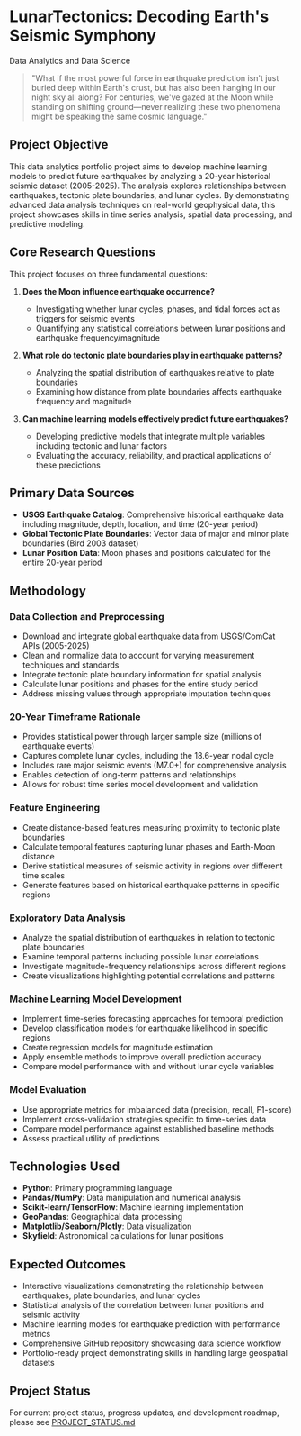 # LunarTectonics: Decoding Earth's Seismic Symphony
Data Analytics and Data Science 


> "What if the most powerful force in earthquake prediction isn't just buried deep within Earth's crust, but has also been hanging in our night sky all along? For centuries, we've gazed at the Moon while standing on shifting ground—never realizing these two phenomena might be speaking the same cosmic language."

## Project Objective
This data analytics portfolio project aims to develop machine learning models to predict future earthquakes by analyzing a 20-year historical seismic dataset (2005-2025). The analysis explores relationships between earthquakes, tectonic plate boundaries, and lunar cycles. By demonstrating advanced data analysis techniques on real-world geophysical data, this project showcases skills in time series analysis, spatial data processing, and predictive modeling.

## Core Research Questions

This project focuses on three fundamental questions:

1. **Does the Moon influence earthquake occurrence?** 
   - Investigating whether lunar cycles, phases, and tidal forces act as triggers for seismic events
   - Quantifying any statistical correlations between lunar positions and earthquake frequency/magnitude

2. **What role do tectonic plate boundaries play in earthquake patterns?**
   - Analyzing the spatial distribution of earthquakes relative to plate boundaries
   - Examining how distance from plate boundaries affects earthquake frequency and magnitude

3. **Can machine learning models effectively predict future earthquakes?**
   - Developing predictive models that integrate multiple variables including tectonic and lunar factors
   - Evaluating the accuracy, reliability, and practical applications of these predictions

## Primary Data Sources
- **USGS Earthquake Catalog**: Comprehensive historical earthquake data including magnitude, depth, location, and time (20-year period)
- **Global Tectonic Plate Boundaries**: Vector data of major and minor plate boundaries (Bird 2003 dataset)
- **Lunar Position Data**: Moon phases and positions calculated for the entire 20-year period

## Methodology

### Data Collection and Preprocessing
- Download and integrate global earthquake data from USGS/ComCat APIs (2005-2025)
- Clean and normalize data to account for varying measurement techniques and standards
- Integrate tectonic plate boundary information for spatial analysis
- Calculate lunar positions and phases for the entire study period
- Address missing values through appropriate imputation techniques

### 20-Year Timeframe Rationale
- Provides statistical power through larger sample size (millions of earthquake events)
- Captures complete lunar cycles, including the 18.6-year nodal cycle
- Includes rare major seismic events (M7.0+) for comprehensive analysis
- Enables detection of long-term patterns and relationships
- Allows for robust time series model development and validation

### Feature Engineering
- Create distance-based features measuring proximity to tectonic plate boundaries
- Calculate temporal features capturing lunar phases and Earth-Moon distance
- Derive statistical measures of seismic activity in regions over different time scales
- Generate features based on historical earthquake patterns in specific regions

### Exploratory Data Analysis
- Analyze the spatial distribution of earthquakes in relation to tectonic plate boundaries
- Examine temporal patterns including possible lunar correlations
- Investigate magnitude-frequency relationships across different regions
- Create visualizations highlighting potential correlations and patterns

### Machine Learning Model Development
- Implement time-series forecasting approaches for temporal prediction
- Develop classification models for earthquake likelihood in specific regions
- Create regression models for magnitude estimation
- Apply ensemble methods to improve overall prediction accuracy
- Compare model performance with and without lunar cycle variables

### Model Evaluation
- Use appropriate metrics for imbalanced data (precision, recall, F1-score)
- Implement cross-validation strategies specific to time-series data
- Compare model performance against established baseline methods
- Assess practical utility of predictions

## Technologies Used
- **Python**: Primary programming language
- **Pandas/NumPy**: Data manipulation and numerical analysis
- **Scikit-learn/TensorFlow**: Machine learning implementation
- **GeoPandas**: Geographical data processing
- **Matplotlib/Seaborn/Plotly**: Data visualization
- **Skyfield**: Astronomical calculations for lunar positions

## Expected Outcomes
- Interactive visualizations demonstrating the relationship between earthquakes, plate boundaries, and lunar cycles
- Statistical analysis of the correlation between lunar positions and seismic activity
- Machine learning models for earthquake prediction with performance metrics
- Comprehensive GitHub repository showcasing data science workflow
- Portfolio-ready project demonstrating skills in handling large geospatial datasets

## Project Status
For current project status, progress updates, and development roadmap, please see [PROJECT_STATUS.md](PROJECT_STATUS.md)
